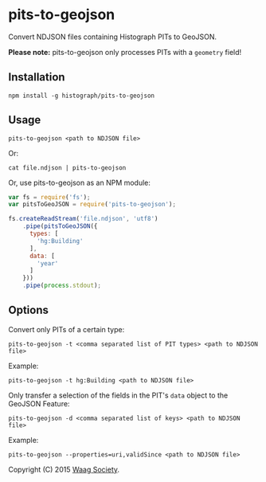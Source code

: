 # pits-to-geojson

Convert NDJSON files containing Histograph PITs to GeoJSON.

__Please note:__ pits-to-geojson only processes PITs with a `geometry` field!

## Installation

    npm install -g histograph/pits-to-geojson

## Usage

    pits-to-geojson <path to NDJSON file>

Or:

    cat file.ndjson | pits-to-geojson

Or, use pits-to-geojson as an NPM module:

```js
var fs = require('fs');
var pitsToGeoJSON = require('pits-to-geojson');

fs.createReadStream('file.ndjson', 'utf8')
    .pipe(pitsToGeoJSON({
      types: [
        'hg:Building'
      ],
      data: [
        'year'
      ]
    }))
    .pipe(process.stdout);
```    

## Options

Convert only PITs of a certain type:

    pits-to-geojson -t <comma separated list of PIT types> <path to NDJSON file>

Example:

    pits-to-geojson -t hg:Building <path to NDJSON file>

Only transfer a selection of the fields in the PIT's `data` object to the GeoJSON Feature:

    pits-to-geojson -d <comma separated list of keys> <path to NDJSON file>

Example:

    pits-to-geojson --properties=uri,validSince <path to NDJSON file>

Copyright (C) 2015 [Waag Society](http://waag.org).
